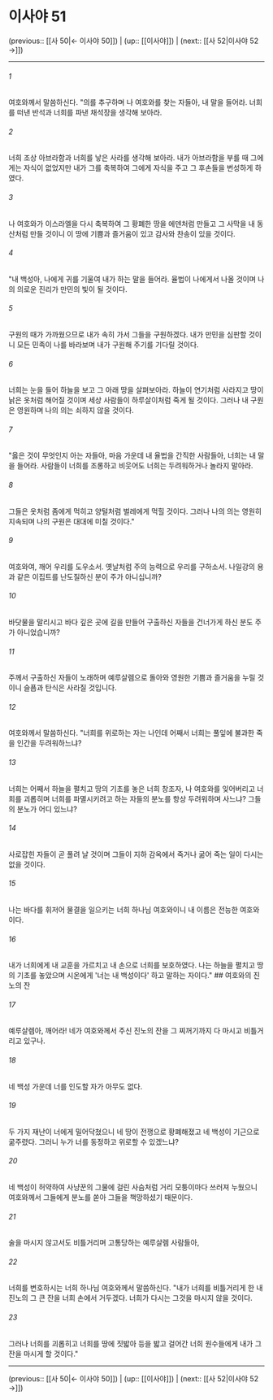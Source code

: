 # 이사야 51

(previous:: [[사 50|← 이사야 50]]) | (up:: [[이사야]]) | (next:: [[사 52|이사야 52 →]])

***




###### 1 

여호와께서 말씀하신다. "의를 추구하며 나 여호와를 찾는 자들아, 내 말을 들어라. 너희를 떠낸 반석과 너희를 파낸 채석장을 생각해 보아라. 



###### 2 

너희 조상 아브라함과 너희를 낳은 사라를 생각해 보아라. 내가 아브라함을 부를 때 그에게는 자식이 없었지만 내가 그를 축복하여 그에게 자식을 주고 그 후손들을 번성하게 하였다. 



###### 3 

나 여호와가 이스라엘을 다시 축복하여 그 황폐한 땅을 에덴처럼 만들고 그 사막을 내 동산처럼 만들 것이니 이 땅에 기쁨과 즐거움이 있고 감사와 찬송이 있을 것이다. 



###### 4 

"내 백성아, 나에게 귀를 기울여 내가 하는 말을 들어라. 율법이 나에게서 나올 것이며 나의 의로운 진리가 만민의 빛이 될 것이다. 



###### 5 

구원의 때가 가까웠으므로 내가 속히 가서 그들을 구원하겠다. 내가 만민을 심판할 것이니 모든 민족이 나를 바라보며 내가 구원해 주기를 기다릴 것이다. 



###### 6 

너희는 눈을 들어 하늘을 보고 그 아래 땅을 살펴보아라. 하늘이 연기처럼 사라지고 땅이 낡은 옷처럼 해어질 것이며 세상 사람들이 하루살이처럼 죽게 될 것이다. 그러나 내 구원은 영원하며 나의 의는 쇠하지 않을 것이다. 



###### 7 

"옳은 것이 무엇인지 아는 자들아, 마음 가운데 내 율법을 간직한 사람들아, 너희는 내 말을 들어라. 사람들이 너희를 조롱하고 비웃어도 너희는 두려워하거나 놀라지 말아라. 



###### 8 

그들은 옷처럼 좀에게 먹히고 양털처럼 벌레에게 먹힐 것이다. 그러나 나의 의는 영원히 지속되며 나의 구원은 대대에 미칠 것이다." 



###### 9 

여호와여, 깨어 우리를 도우소서. 옛날처럼 주의 능력으로 우리를 구하소서. 나일강의 용과 같은 이집트를 난도질하신 분이 주가 아니십니까? 



###### 10 

바닷물을 말리시고 바다 깊은 곳에 길을 만들어 구출하신 자들을 건너가게 하신 분도 주가 아니었습니까? 



###### 11 

주께서 구출하신 자들이 노래하며 예루살렘으로 돌아와 영원한 기쁨과 즐거움을 누릴 것이니 슬픔과 탄식은 사라질 것입니다. 



###### 12 

여호와께서 말씀하신다. "너희를 위로하는 자는 나인데 어째서 너희는 풀잎에 불과한 죽을 인간을 두려워하느냐? 



###### 13 

너희는 어째서 하늘을 펼치고 땅의 기초를 놓은 너희 창조자, 나 여호와를 잊어버리고 너희를 괴롭히며 너희를 파멸시키려고 하는 자들의 분노를 항상 두려워하며 사느냐? 그들의 분노가 어디 있느냐? 



###### 14 

사로잡힌 자들이 곧 풀려 날 것이며 그들이 지하 감옥에서 죽거나 굶어 죽는 일이 다시는 없을 것이다. 



###### 15 

나는 바다를 휘저어 물결을 일으키는 너희 하나님 여호와이니 내 이름은 전능한 여호와이다. 



###### 16 

내가 너희에게 내 교훈을 가르치고 내 손으로 너희를 보호하였다. 나는 하늘을 펼치고 땅의 기초를 놓았으며 시온에게 '너는 내 백성이다' 하고 말하는 자이다." ## 여호와의 진노의 잔 



###### 17 

예루살렘아, 깨어라! 네가 여호와께서 주신 진노의 잔을 그 찌꺼기까지 다 마시고 비틀거리고 있구나. 



###### 18 

네 백성 가운데 너를 인도할 자가 아무도 없다. 



###### 19 

두 가지 재난이 너에게 밀어닥쳤으니 네 땅이 전쟁으로 황폐해졌고 네 백성이 기근으로 굶주렸다. 그러니 누가 너를 동정하고 위로할 수 있겠느냐? 



###### 20 

네 백성이 허약하여 사냥꾼의 그물에 걸린 사슴처럼 거리 모퉁이마다 쓰러져 누웠으니 여호와께서 그들에게 분노를 쏟아 그들을 책망하셨기 때문이다. 



###### 21 

술을 마시지 않고서도 비틀거리며 고통당하는 예루살렘 사람들아, 



###### 22 

너희를 변호하시는 너희 하나님 여호와께서 말씀하신다. "내가 너희를 비틀거리게 한 내 진노의 그 큰 잔을 너희 손에서 거두겠다. 너희가 다시는 그것을 마시지 않을 것이다. 



###### 23 

그러나 너희를 괴롭히고 너희를 땅에 짓밟아 등을 밟고 걸어간 너희 원수들에게 내가 그 잔을 마시게 할 것이다."

***

(previous:: [[사 50|← 이사야 50]]) | (up:: [[이사야]]) | (next:: [[사 52|이사야 52 →]])

